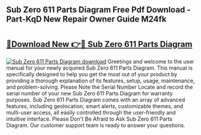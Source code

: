 ## Sub Zero 611 Parts Diagram Free Pdf Download - Part-KqD New Repair Owner Guide M24fk

# <h2><a href="http://dfsnib3.blite.top/?on=Sub+Zero+611+Parts+Diagram">🔗Download New 👉🔴 Sub Zero 611 Parts Diagram</a></h2>

[![Sub Zero 611 Parts Diagram download](https://i.imgur.com/lujVjoI.png)](http://dfsnib3.blite.top/?on=Sub+Zero+611+Parts+Diagram)
Greetings and welcome to the user manual for your newly acquired Sub Zero 611 Parts Diagram. This manual is specifically designed to help you get the most out of your product by providing a thorough explanation of its features, setup, usage, maintenance, and problem-solving. Please Note the Serial Number Locate and record the serial number of your new Sub Zero 611 Parts Diagram for warranty purposes. Sub Zero 611 Parts Diagram comes with an array of advanced features, including geolocation, smart alerts, customizable themes, and multi-user access, all easily controlled through the user-friendly and intuitive interface. Please Don't Be Afraid to Ask Sub Zero 611 Parts Diagram. Our customer support team is ready to answer your questions.
